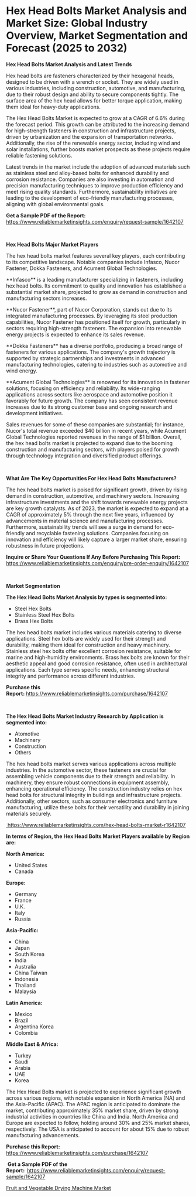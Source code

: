 <p><h1>Hex Head Bolts Market Analysis and Market Size: Global Industry Overview, Market Segmentation and Forecast (2025 to 2032)</h1></p><p><strong>Hex Head Bolts Market Analysis and Latest Trends</strong></p>
<p><p>Hex head bolts are fasteners characterized by their hexagonal heads, designed to be driven with a wrench or socket. They are widely used in various industries, including construction, automotive, and manufacturing, due to their robust design and ability to secure components tightly. The surface area of the hex head allows for better torque application, making them ideal for heavy-duty applications.</p><p>The Hex Head Bolts Market is expected to grow at a CAGR of 6.6% during the forecast period. This growth can be attributed to the increasing demand for high-strength fasteners in construction and infrastructure projects, driven by urbanization and the expansion of transportation networks. Additionally, the rise of the renewable energy sector, including wind and solar installations, further boosts market prospects as these projects require reliable fastening solutions.</p><p>Latest trends in the market include the adoption of advanced materials such as stainless steel and alloy-based bolts for enhanced durability and corrosion resistance. Companies are also investing in automation and precision manufacturing techniques to improve production efficiency and meet rising quality standards. Furthermore, sustainability initiatives are leading to the development of eco-friendly manufacturing processes, aligning with global environmental goals.</p></p>
<p><strong>Get a Sample PDF of the Report:&nbsp;</strong> <a href="https://www.reliablemarketinsights.com/enquiry/request-sample/1642107?utm_campaign=2771&utm_medium=2&utm_source=Github&utm_content=ia&utm_term=22022025&utm_id=hex-head-bolts">https://www.reliablemarketinsights.com/enquiry/request-sample/1642107</a></p>
<p>&nbsp;</p>
<p><strong>Hex Head Bolts Major Market Players</strong></p>
<p><p>The hex head bolts market features several key players, each contributing to its competitive landscape. Notable companies include Infasco, Nucor Fastener, Dokka Fasteners, and Acument Global Technologies.</p><p>**Infasco** is a leading manufacturer specializing in fasteners, including hex head bolts. Its commitment to quality and innovation has established a substantial market share, projected to grow as demand in construction and manufacturing sectors increases.</p><p>**Nucor Fastener**, part of Nucor Corporation, stands out due to its integrated manufacturing processes. By leveraging its steel production capabilities, Nucor Fastener has positioned itself for growth, particularly in sectors requiring high-strength fasteners. The expansion into renewable energy projects is expected to enhance its sales revenue.</p><p>**Dokka Fasteners** has a diverse portfolio, producing a broad range of fasteners for various applications. The company's growth trajectory is supported by strategic partnerships and investments in advanced manufacturing technologies, catering to industries such as automotive and wind energy.</p><p>**Acument Global Technologies** is renowned for its innovation in fastener solutions, focusing on efficiency and reliability. Its wide-ranging applications across sectors like aerospace and automotive position it favorably for future growth. The company has seen consistent revenue increases due to its strong customer base and ongoing research and development initiatives.</p><p>Sales revenues for some of these companies are substantial; for instance, Nucor's total revenue exceeded $40 billion in recent years, while Acument Global Technologies reported revenues in the range of $1 billion. Overall, the hex head bolts market is projected to expand due to the booming construction and manufacturing sectors, with players poised for growth through technology integration and diversified product offerings.</p></p>
<p>&nbsp;</p>
<p><strong>What Are The Key Opportunities For Hex Head Bolts Manufacturers?</strong></p>
<p><p>The hex head bolts market is poised for significant growth, driven by rising demand in construction, automotive, and machinery sectors. Increasing infrastructure investments and the shift towards renewable energy projects are key growth catalysts. As of 2023, the market is expected to expand at a CAGR of approximately 5% through the next five years, influenced by advancements in material science and manufacturing processes. Furthermore, sustainability trends will see a surge in demand for eco-friendly and recyclable fastening solutions. Companies focusing on innovation and efficiency will likely capture a larger market share, ensuring robustness in future projections.</p></p>
<p><strong>Inquire or Share Your Questions If Any Before Purchasing This Report:</strong> <a href="https://www.reliablemarketinsights.com/enquiry/pre-order-enquiry/1642107?utm_campaign=2771&utm_medium=2&utm_source=Github&utm_content=ia&utm_term=22022025&utm_id=hex-head-bolts">https://www.reliablemarketinsights.com/enquiry/pre-order-enquiry/1642107</a></p>
<p>&nbsp;</p>
<p><strong>Market Segmentation</strong></p>
<p><strong>The Hex Head Bolts Market Analysis by types is segmented into:</strong></p>
<p><ul><li>Steel Hex Bolts</li><li>Stainless Steel Hex Bolts</li><li>Brass Hex Bolts</li></ul></p>
<p><p>The hex head bolts market includes various materials catering to diverse applications. Steel hex bolts are widely used for their strength and durability, making them ideal for construction and heavy machinery. Stainless steel hex bolts offer excellent corrosion resistance, suitable for marine and high-humidity environments. Brass hex bolts are known for their aesthetic appeal and good corrosion resistance, often used in architectural applications. Each type serves specific needs, enhancing structural integrity and performance across different industries.</p></p>
<p><strong>Purchase this Report:&nbsp;</strong><a href="https://www.reliablemarketinsights.com/purchase/1642107?utm_campaign=2771&utm_medium=2&utm_source=Github&utm_content=ia&utm_term=22022025&utm_id=hex-head-bolts">https://www.reliablemarketinsights.com/purchase/1642107</a></p>
<p>&nbsp;</p>
<p><strong>The Hex Head Bolts Market Industry Research by Application is segmented into:</strong></p>
<p><ul><li>Atomotive</li><li>Machinery</li><li>Construction</li><li>Others</li></ul></p>
<p><p>The hex head bolts market serves various applications across multiple industries. In the automotive sector, these fasteners are crucial for assembling vehicle components due to their strength and reliability. In machinery, they ensure robust connections in equipment assembly, enhancing operational efficiency. The construction industry relies on hex head bolts for structural integrity in buildings and infrastructure projects. Additionally, other sectors, such as consumer electronics and furniture manufacturing, utilize these bolts for their versatility and durability in joining materials securely.</p></p>
<p><a href="https://www.reliablemarketinsights.com/hex-head-bolts-market-r1642107?utm_campaign=2771&utm_medium=2&utm_source=Github&utm_content=ia&utm_term=22022025&utm_id=hex-head-bolts">&nbsp;https://www.reliablemarketinsights.com/hex-head-bolts-market-r1642107</a></p>
<p><strong>In terms of Region, the Hex Head Bolts Market Players available by Region are:</strong></p>
<p>
    <p> <strong> North America: </strong>
        <ul>
            <li>United States</li>
            <li>Canada</li>
        </ul>
        </p> 
    <p> <strong> Europe: </strong>
        <ul>
            <li>Germany</li>
            <li>France</li>
            <li>U.K.</li>
            <li>Italy</li>
            <li>Russia</li>
        </ul>
        </p> 
    <p> <strong> Asia-Pacific: </strong>
        <ul>
            <li>China</li>
            <li>Japan</li>
            <li>South Korea</li>
            <li>India</li>
            <li>Australia</li>
            <li>China Taiwan</li>
            <li>Indonesia</li>
            <li>Thailand</li>
            <li>Malaysia</li>
        </ul>
        </p> 
    <p> <strong> Latin America: </strong>
        <ul>
            <li>Mexico</li>
            <li>Brazil</li>
            <li>Argentina Korea</li>
            <li>Colombia</li>
        </ul>
        </p> 
    <p> <strong> Middle East & Africa: </strong>
        <ul>
            <li>Turkey</li>
            <li>Saudi</li>
            <li>Arabia</li>
            <li>UAE</li>
            <li>Korea</li>
        </ul>
    </p>
    </p>
<p><p>The Hex Head Bolts market is projected to experience significant growth across various regions, with notable expansion in North America (NA) and the Asia-Pacific (APAC). The APAC region is anticipated to dominate the market, contributing approximately 35% market share, driven by strong industrial activities in countries like China and India. North America and Europe are expected to follow, holding around 30% and 25% market shares, respectively. The USA is anticipated to account for about 15% due to robust manufacturing advancements.</p></p>
<p><strong>Purchase this Report: </strong><a href="https://www.reliablemarketinsights.com/purchase/1642107?utm_campaign=2771&utm_medium=2&utm_source=Github&utm_content=ia&utm_term=22022025&utm_id=hex-head-bolts">https://www.reliablemarketinsights.com/purchase/1642107</a></p>
<p>&nbsp;<strong>Get a Sample PDF of the Report:&nbsp;&nbsp;</strong><a href="https://www.reliablemarketinsights.com/enquiry/request-sample/1642107?utm_campaign=2771&utm_medium=2&utm_source=Github&utm_content=ia&utm_term=22022025&utm_id=hex-head-bolts">https://www.reliablemarketinsights.com/enquiry/request-sample/1642107</a></p>
<p><strong></strong></p>
<p><p><a href="https://github.com/aidelndasse/Market-Research-Report-List-1/blob/main/fruit-and-vegetable-drying-machine-market.md?utm_campaign=2771&utm_medium=2&utm_source=Github&utm_content=ia&utm_term=22022025&utm_id=hex-head-bolts">Fruit and Vegetable Drying Machine Market</a></p></p>
